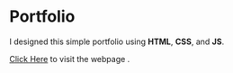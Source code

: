 # Portfolio
I designed this simple portfolio using __HTML__, __CSS__, and __JS__.


[Click Here](https://pratyush-exe.github.io/Portfolio/) to visit the webpage .

